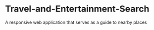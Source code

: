 # Travel-and-Entertainment-Search
A responsive web application that serves as a guide to nearby places
